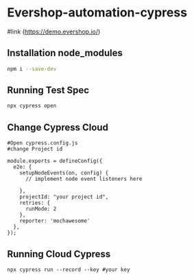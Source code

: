 # Evershop-automation-cypress
#link
(https://demo.evershop.io/)



## Installation node_modules

```bash
npm i --save-dev
```

## Running Test Spec

```bash
npx cypress open
```


## Change Cypress Cloud 
```
#Open cypress.config.js
#change Project id

module.exports = defineConfig({
  e2e: {
    setupNodeEvents(on, config) {
      // implement node event listeners here
     
    },
    projectId: "your project id",
    retries: {
      runMode: 2
    },
    reporter: 'mochawesome'
  },
});

```

## Running Cloud Cypress
```
npx cypress run --record --key #your key
```
